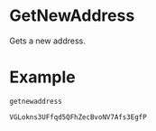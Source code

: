 # GetNewAddress

Gets a new address.

# Example

```
getnewaddress

VGLokns3UFfqd5QFhZecBvoNV7Afs3EgfP

```
